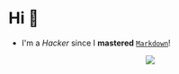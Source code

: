 # Hi 🍻

* I'm a *Hacker* since I **mastered** [`Markdown`](https://daringfireball.net/projects/markdown/)!

<p align="center">
	<img
		src="https://github-readme-stats.vercel.app/api?username=zcysxy&show_icons=true&theme=radical&count_private=true">
</p>
